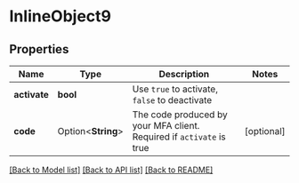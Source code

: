 # InlineObject9

## Properties

Name | Type | Description | Notes
------------ | ------------- | ------------- | -------------
**activate** | **bool** | Use `true` to activate, `false` to deactivate | 
**code** | Option<**String**> | The code produced by your MFA client. Required if `activate` is true | [optional]

[[Back to Model list]](../README.md#documentation-for-models) [[Back to API list]](../README.md#documentation-for-api-endpoints) [[Back to README]](../README.md)


